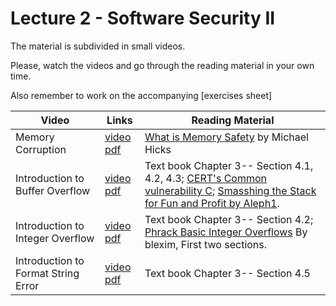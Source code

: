 # Lecture 2 - Software Security II

The material is subdivided in small videos.

Please, watch the videos and go through the reading material in your own time.

Also remember to work on the accompanying [exercises sheet]

| Video                   | Links                     |        Reading Material                                                                                                                                                                                      |
|-------------------------|---------------------------|----------------------------------------------------------------------------------------------------------------------------------------------------------------------------------------------|
| Memory Corruption | [video](https://web.microsoftstream.com/video/e7ee6dfd-dc4b-4400-bf9c-4a5c2dfcb894) [pdf](../slides/coms20012-week2-software-vulnerabilities.pdf) | [What is Memory Safety](http://www.pl-enthusiast.net/2014/07/21/memory-safety/) by Michael Hicks |
| Introduction to Buffer Overflow | [video](https://web.microsoftstream.com/video/1e4ea5e7-0e52-4f06-a8cc-a2ce071b7a8f) [pdf](../slides/coms20012-week2-buffer-overflow.pdf) | Text book Chapter 3-- Section 4.1, 4.2, 4.3; [CERT's Common vulnerability C](https://security.web.cern.ch/recommendations/en/codetools/c.shtml); [Smasshing the Stack for Fun and Profit by Aleph1](http://phrack.org/issues/49/14.html).|
| Introduction to Integer Overflow | [video](https://web.microsoftstream.com/video/3ca76dea-0a3a-4e2a-98ac-78b92b91f268) [pdf](../slides/coms20012-week2-integer-overflow.pdf) | Text book Chapter 3-- Section 4.2; [Phrack Basic Integer Overflows](http://phrack.org/issues/60/10.html) By blexim, First two sections.|
| Introduction to Format String Error | [video](https://web.microsoftstream.com/video/bde13bec-6dc9-421f-a472-f5845bbf63ae) [pdf](../slides/coms20012-week2-format-strings.pdf) | Text book Chapter 3-- Section 4.5|

